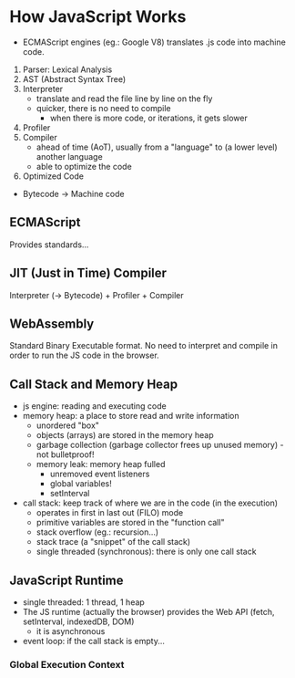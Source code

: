 # How JavaScript Works

- ECMAScript engines (eg.: Google V8) translates .js code into machine code.

1. Parser: Lexical Analysis
2. AST (Abstract Syntax Tree)
3. Interpreter
    - translate and read the file line by line on the fly
    - quicker, there is no need to compile
        - when there is more code, or iterations, it gets slower
4. Profiler
5. Compiler
    - ahead of time (AoT), usually from a "language" to (a lower level) another language
    - able to optimize the code
6. Optimized Code
- Bytecode -> Machine code

## ECMAScript

Provides standards...

## JIT (Just in Time) Compiler

Interpreter (-> Bytecode) + Profiler + Compiler

## WebAssembly

Standard Binary Executable format. 
No need to interpret and compile in order to run the JS code in the browser.

## Call Stack and Memory Heap

- js engine: reading and executing code
- memory heap: a place to store read and write information
    - unordered "box"
    - objects (arrays) are stored in the memory heap
    - garbage collection (garbage collector frees up unused memory) - not bulletproof!
    - memory leak: memory heap fulled
        - unremoved event listeners
        - global variables!
        - setInterval
- call stack: keep track of where we are in the code (in the execution)
    - operates in first in last out (FILO) mode
    - primitive variables are stored in the "function call"
    - stack overflow (eg.: recursion...)
    - stack trace (a "snippet" of the call stack)
    - single threaded (synchronous): there is only one call stack

## JavaScript Runtime

- single threaded: 1 thread, 1 heap
- The JS runtime (actually the browser) provides the Web API (fetch, setInterval, indexedDB, DOM)
    - it is asynchronous
- event loop: if the call stack is empty...

### Global Execution Context

